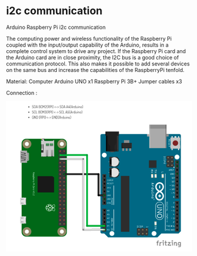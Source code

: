 # i2c communication
Arduino Raspberry Pi i2c communication 

The computing power and wireless functionality of the Raspberry Pi coupled with the input/output capability of the Arduino, results in a complete control system to drive any project. If the Raspberry Pi card and the Arduino card are in close proximity, the I2C bus is a good choice of communication protocol. This also makes it possible to add several devices on the same bus and increase the capabilities of the RaspberryPi tenfold.

Material:
Computer
Arduino UNO x1
Raspberry Pi 3B+
Jumper cables x3

Connection : 

![Connection Diagram](https://github.com/theacceloguy/i2c/blob/e627103418209c9bd1ea61a53be9d87628ae45ba/rpi-arduino_connection.png)
